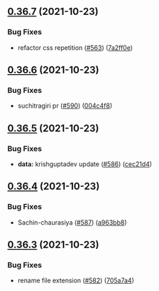 ## [0.36.7](https://github.com/EddieHubCommunity/LinkFree/compare/v0.36.6...v0.36.7) (2021-10-23)


### Bug Fixes

* refactor css repetition ([#563](https://github.com/EddieHubCommunity/LinkFree/issues/563)) ([7a2ff0e](https://github.com/EddieHubCommunity/LinkFree/commit/7a2ff0e29dbd5e3481bddc685651602fddea0b31))



## [0.36.6](https://github.com/EddieHubCommunity/LinkFree/compare/v0.36.5...v0.36.6) (2021-10-23)


### Bug Fixes

* suchitragiri pr ([#590](https://github.com/EddieHubCommunity/LinkFree/issues/590)) ([004c4f8](https://github.com/EddieHubCommunity/LinkFree/commit/004c4f854a842505b7891020296da4f003813316))



## [0.36.5](https://github.com/EddieHubCommunity/LinkFree/compare/v0.36.4...v0.36.5) (2021-10-23)


### Bug Fixes

* **data:** krishguptadev update ([#586](https://github.com/EddieHubCommunity/LinkFree/issues/586)) ([cec21d4](https://github.com/EddieHubCommunity/LinkFree/commit/cec21d4fb3d8574d56d491b5648d77e50ab2de57))



## [0.36.4](https://github.com/EddieHubCommunity/LinkFree/compare/v0.36.3...v0.36.4) (2021-10-23)


### Bug Fixes

* Sachin-chaurasiya ([#587](https://github.com/EddieHubCommunity/LinkFree/issues/587)) ([a963bb8](https://github.com/EddieHubCommunity/LinkFree/commit/a963bb8b7afe1b1dfca0b3022c76393771eaef4c))



## [0.36.3](https://github.com/EddieHubCommunity/LinkFree/compare/v0.36.2...v0.36.3) (2021-10-23)


### Bug Fixes

* rename file extension ([#582](https://github.com/EddieHubCommunity/LinkFree/issues/582)) ([705a7a4](https://github.com/EddieHubCommunity/LinkFree/commit/705a7a4fdfd6a8c6ea600f3ad2e130b62dd74301))



